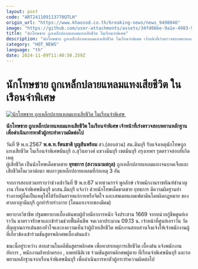 ```yaml
---
layout: post
code: "ART241109113770QTLH"
origin_url: "https://www.khaosod.co.th/breaking-news/news_9498046"
image: "https://github.com/user-attachments/assets/34fd06be-9a1e-4983-963c-b2bfefc2b32f"
title: "นักโทษชาย ถูกเหล็กปลายแหลมแทงเสียชีวิต ในเรือนจำพิเศษ"
description: "นักโทษชาย ถูกเหล็กปลายแหลมแทงเสียชีวิต ในเรือนจำพิเศษ เจ้าหน้าที่เร่งตรวจสอบพยานหลักฐาน เพื่อดำเนินการหาตัวผู้กระทำความผิดต่อไป"
category: "HOT_NEWS"
language: "th"
date: 2024-11-09T11:40:50.259Z
---
```


# นักโทษชาย ถูกเหล็กปลายแหลมแทงเสียชีวิต ในเรือนจำพิเศษ

[![นักโทษชาย ถูกเหล็กปลายแหลมแทงเสียชีวิต ในเรือนจำพิเศษ ](https://www.khaosod.co.th/wpapp/uploads/2024/11/prisoner.jpg "นักโทษชาย ถูกเหล็กปลายแหลมแทงเสียชีวิต ในเรือนจำพิเศษ ")](https://www.khaosod.co.th/wpapp/uploads/2024/11/prisoner.jpg)

**นักโทษชาย ถูกเหล็กปลายแหลมแทงเสียชีวิต ในเรือนจำพิเศษ เจ้าหน้าที่เร่งตรวจสอบพยานหลักฐาน เพื่อดำเนินการหาตัวผู้กระทำความผิดต่อไป**

วันที่ 9 พ.ย.2567 **พ.ต.ท.รัตนชาติ บุญสินพร้อม** สว.(สอบสวน) สน.มีนบุรี รับแจ้งเหตุนักโทษถูกแทงเสียชีวิต ในเรือนจำพิเศษมีนบุรี ถ.สุวินทวงศ์ แขวงมีนบุรี เขตมีนบุรี กรุงเทพฯ รุดตรวจสอบที่เกิดเหตุ  
ผู้เสียชีวิต เป็นนักโทษเด็ดขาดชาย **ยุทธการ (สงวนนามสกุล)** ถูกเหล็กปลายแหลมแทงจนบาดเจ็บและเสียชีวิตในเวลาต่อมา พบอาวุธเหล็กปลายแหลมที่ก่อเหตุ 3 อัน

จากการสอบสวนทราบว่าช่วงเช้าวันที่ 9 พ.ย.67 นายชวนรรจ์ พูลลักษ์ เจ้าพนักงานราชทัณฑ์ชำนาญงาน เรือนจำพิเศษมีนบุรี มาสน.มีนบุรี แจ้งว่า ด้วยนักโทษเด็ดขาดชาย ยุทธการ มีความผิดฐานทำร่างกายผู้อื่นเป็นเหตุให้ได้รับอันตรายแก่กายหรือจิตใจ และเสพเมทแอมเฟตามีนโดยผิดกฎหมาย ของศาลอาญามีนบุรี ถูกทำร้ายร่างกาย (โดนแทงจากของมีคม)

พยาบาลวิชาชีพ ปฐมพยาบาลเบื้องต้นพบผู้ป่วยมีอาการหนัก จึงประสาน 1669 จากหน่วยกู้ชีพศูนย์เอราวัน มาตรวจรักษาและเข้าร่วมช่วยฟื้นคืนชีพ จนเวลาประมาณ 09.13 น. เจ้าหน้าที่ศูนย์เอราวัน วัดสัญญาณการเต้นของหัวใจและลงความเห็นว่าผู้ป่วยเสียชีวิต พนักงานสอบสวนจึงแจ้งให้เจ้าพนักงานผู้ที่เกี่ยวข้องเข้าร่วมชันสูตรพลิกศพเบื้องต้นแล้ว

ขณะนี้อยู่ระหว่าง สอบสวนในคดีชันสูตรพลิกศพ เพื่อหาสาเหตุการเสียชีวิต เบื้องต้น แจ้งพนักงานอัยการ , พนักงานฝ่ายปกครอง , แพทย์นิติเวช ร่วมชันสูตรพลิกศพผู้ตาย ที่เรือนจำพิเศษมีนบุรี และรอพยานหลักฐานจากเรือนจำพิเศษมีนบุรี เพื่อดำเนินการหาตัวผู้กระทำความผิดต่อไป